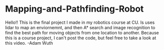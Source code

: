 # Mapping-and-Pathfinding-Robot
Hello!!
This is the final project I made in my robotics course at CU. Is uses lidar to map an enviornemnt, and then A* search and image recognition to find the best path for moving objects from one location to another. Because this is a course project, I can't post the code, but feel free to take a look at this video.
-Adam Wuth
